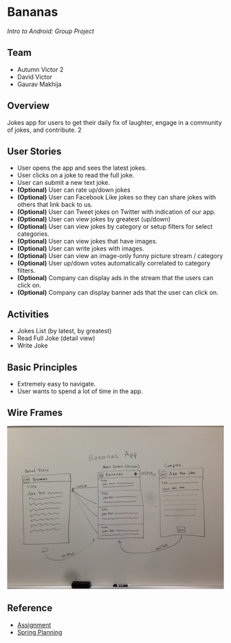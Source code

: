 # Bananas
<i>Intro to Android: Group Project</i>

## Team
- Autumn Victor 2
- David Victor
- Gaurav Makhija

## Overview
Jokes app for users to get their daily fix of laughter, engage in a community of jokes, and contribute. 2

## User Stories
 - User opens the app and sees the latest jokes.
 - User clicks on a joke to read the full joke.
 - User can submit a new text joke.
 - **(Optional)** User can rate up/down jokes
 - **(Optional)** User can Facebook Like jokes so they can share jokes with others that link back to us.
 - **(Optional)** User can Tweet jokes on Twitter with indication of our app.
 - **(Optional)** User can view jokes by greatest (up/down)
 - **(Optional)** User can view jokes by category or setup filters for select categories.
 - **(Optional)** User can view jokes that have images.
 - **(Optional)** User can write jokes with images.
 - **(Optional)** User can view an image-only funny picture stream / category
 - **(Optional)** User up/down votes automatically correlated to category filters.
 - **(Optional)** Company can display ads in the stream that the users can click on.
 - **(Optional)** Company can display banner ads that the user can click on.
 
## Activities
 - Jokes List (by latest, by greatest)
 - Read Full Joke (detail view)
 - Write Joke

## Basic Principles
 - Extremely easy to navigate.
 - User wants to spend a lot of time in the app.

## Wire Frames
![Wire Frames](bananas_wireframe.JPG "Wire Frames") 

## Reference
 - [Assignment](https://yahoo.jiveon.com/docs/DOC-3046)
 - [Spring Planning](https://docs.google.com/a/yahoo-inc.com/document/d/1ovSyPseKw6-jMlB-czenkP4n8Nlbl3RjBsO89DFc7ks/edit)

